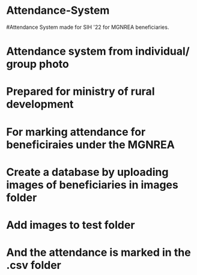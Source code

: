# Attendance-System
#Attendance System made for  SIH '22 for MGNREA beneficiaries.
# Attendance system from individual/ group photo
# Prepared for ministry of rural development
# For marking attendance for beneficiraies under the MGNREA
# Create a database by uploading images of beneficiaries in images folder
# Add images to test folder
# And the attendance is marked in the .csv folder
